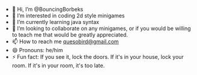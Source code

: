 - 👋 Hi, I’m @BouncingBorbeks
- 👀 I’m interested in coding 2d style minigames
- 🌱 I’m currently learning java syntax
- 💞️ I’m looking to collaborate on any minigames, or if you would be willing to teach me that would be greatly appreciated.
- 📫 How to reach me quesobird@gmail.com
- 😄 Pronouns: he/him
- ⚡ Fun fact: If you see it, lock the doors. If it's in your house, lock your room. If it's in your room, it's too late.

<!---
BouncingBorbeks/BouncingBorbeks is a ✨ special ✨ repository because its `README.md` (this file) appears on your GitHub profile.
You can click the Preview link to take a look at your changes.
--->
